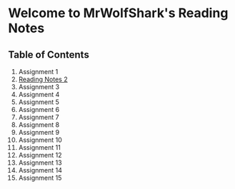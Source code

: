 # Welcome to MrWolfShark's Reading Notes

## **Table of Contents**

1. Assignment 1
2. [Reading Notes 2](.\reading-notes\class-02.md) 
3. Assignment 3
4. Assignment 4
5. Assignment 5
6. Assignment 6
7. Assignment 7
8. Assignment 8
9. Assignment 9
10. Assignment 10
11. Assignment 11
12. Assignment 12
13. Assignment 13
14. Assignment 14
15. Assignment 15
